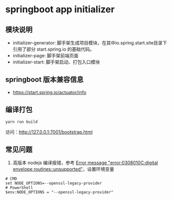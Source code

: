 # springboot app initializer

## 模块说明

- initializer-generator: 脚手架生成项目模块，在其中io.spring.start.site目录下引用了部分 start.spring.io 的基础代码。
- initializer-page: 脚手架前端页面
- initializer-start: 脚手架启动、打包入口模块

## springboot 版本兼容信息

- https://start.spring.io/actuator/info

## 编译打包

```shell
yarn run build
```

访问：http://127.0.0.1:7001/bootstrap.html

## 常见问题
1. 高版本 nodejs 编译报错，参考 [Error message "error:0308010C:digital envelope routines::unsupported"](https://stackoverflow.com/questions/69692842/error-message-error0308010cdigital-envelope-routinesunsupported)，设置环境变量

```shell
# CMD
set NODE_OPTIONS=--openssl-legacy-provider
# PowerShell
$env:NODE_OPTIONS = "--openssl-legacy-provider"
```
